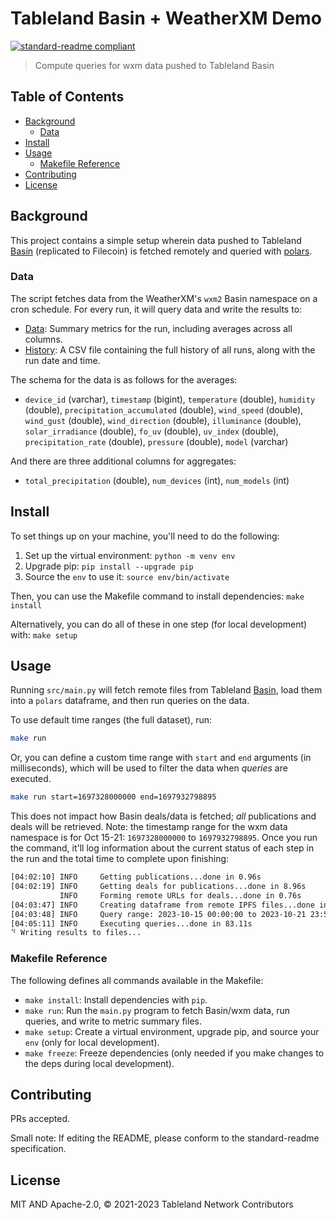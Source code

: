 # Tableland Basin + WeatherXM Demo

[![standard-readme compliant](https://img.shields.io/badge/standard--readme-OK-green.svg)](https://github.com/RichardLitt/standard-readme)

> Compute queries for wxm data pushed to Tableland Basin

## Table of Contents

- [Background](#background)
  - [Data](#data)
- [Install](#install)
- [Usage](#usage)
  - [Makefile Reference](#makefile-reference)
- [Contributing](#contributing)
- [License](#license)

## Background

This project contains a simple setup wherein data pushed to Tableland [Basin](https://github.com/tablelandnetwork/basin-cli) (replicated to Filecoin) is fetched remotely and queried with [polars](https://www.pola.rs/).

### Data

The script fetches data from the WeatherXM's `wxm2` Basin namespace on a cron schedule. For every run, it will query data and write the results to:

- [Data](./Data.md): Summary metrics for the run, including averages across all columns.
- [History](./history.csv): A CSV file containing the full history of all runs, along with the run date and time.

The schema for the data is as follows for the averages:

- `device_id` (varchar), `timestamp` (bigint), `temperature` (double), `humidity` (double), `precipitation_accumulated` (double), `wind_speed` (double), `wind_gust` (double), `wind_direction` (double), `illuminance` (double), `solar_irradiance` (double), `fo_uv` (double), `uv_index` (double), `precipitation_rate` (double), `pressure` (double), `model` (varchar)

And there are three additional columns for aggregates:

- `total_precipitation` (double), `num_devices` (int), `num_models` (int)

## Install

To set things up on your machine, you'll need to do the following:

1. Set up the virtual environment: `python -m venv env`
2. Upgrade pip: `pip install --upgrade pip`
3. Source the `env` to use it: `source env/bin/activate`

Then, you can use the Makefile command to install dependencies: `make install`

Alternatively, you can do all of these in one step (for local development) with: `make setup`

## Usage

Running `src/main.py` will fetch remote files from Tableland [Basin](https://github.com/tablelandnetwork/basin-cli), load them into a `polars` dataframe, and then run queries on the data.

To use default time ranges (the full dataset), run:

```sh
make run
```

Or, you can define a custom time range with `start` and `end` arguments (in milliseconds), which will be used to filter the data when _queries_ are executed.

```sh
make run start=1697328000000 end=1697932798895
```

This does not impact how Basin deals/data is fetched; _all_ publications and deals will be retrieved. Note: the timestamp range for the wxm data namespace is for Oct 15-21: `1697328000000` to `1697932798895`. Once you run the command, it'll log information about the current status of each step in the run and the total time to complete upon finishing:

```sh
[04:02:10] INFO     Getting publications...done in 0.96s
[04:02:19] INFO     Getting deals for publications...done in 8.96s
           INFO     Forming remote URLs for deals...done in 0.76s
[04:03:47] INFO     Creating dataframe from remote IPFS files...done in 87.51s
[04:03:48] INFO     Query range: 2023-10-15 00:00:00 to 2023-10-21 23:59:58
[04:05:11] INFO     Executing queries...done in 83.11s
⠙ Writing results to files...
```

### Makefile Reference

The following defines all commands available in the Makefile:

- `make install`: Install dependencies with `pip`.
- `make run`: Run the `main.py` program to fetch Basin/wxm data, run queries, and write to metric summary files.
- `make setup`: Create a virtual environment, upgrade pip, and source your `env` (only for local development).
- `make freeze`: Freeze dependencies (only needed if you make changes to the deps during local development).

## Contributing

PRs accepted.

Small note: If editing the README, please conform to the standard-readme specification.

## License

MIT AND Apache-2.0, © 2021-2023 Tableland Network Contributors
